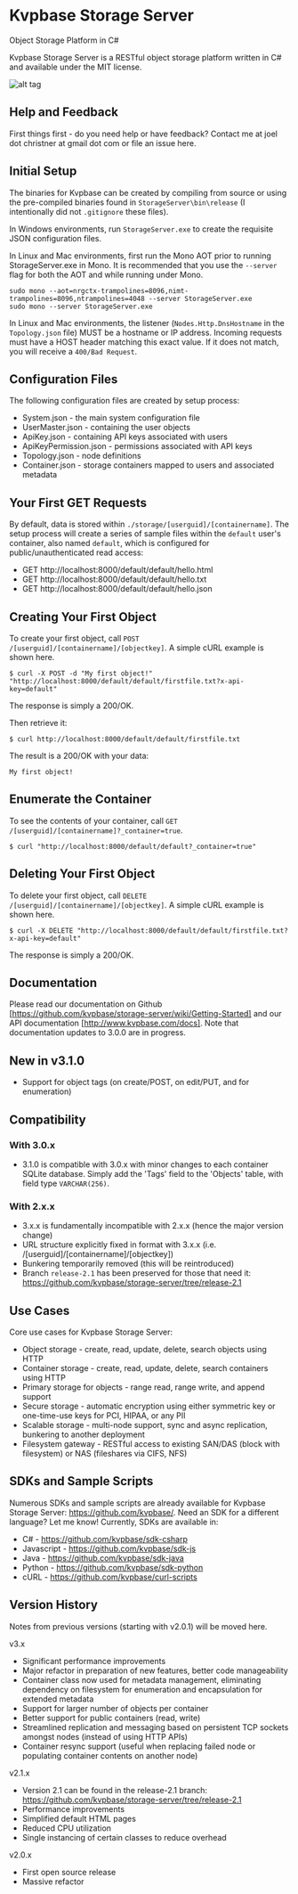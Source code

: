 # Kvpbase Storage Server

Object Storage Platform in C#

Kvpbase Storage Server is a RESTful object storage platform written in C# and available under the MIT license.  

![alt tag](https://github.com/kvpbase/storage-server/blob/master/assets/diagram.png)

## Help and Feedback

First things first - do you need help or have feedback?  Contact me at joel dot christner at gmail dot com or file an issue here. 

## Initial Setup

The binaries for Kvpbase can be created by compiling from source or using the pre-compiled binaries found in ```StorageServer\bin\release``` (I intentionally did not ```.gitignore``` these files).

In Windows environments, run ```StorageServer.exe``` to create the requisite JSON configuration files.

In Linux and Mac environments, first run the Mono AOT prior to running StorageServer.exe in Mono.  It is recommended that you use the ```--server``` flag for both the AOT and while running under Mono.
```
sudo mono --aot=nrgctx-trampolines=8096,nimt-trampolines=8096,ntrampolines=4048 --server StorageServer.exe
sudo mono --server StorageServer.exe
```

In Linux and Mac environments, the listener (```Nodes.Http.DnsHostname``` in the ```Topology.json``` file) MUST be a hostname or IP address.  Incoming requests must have a HOST header matching this exact value.  If it does not match, you will receive a ```400/Bad Request```.

## Configuration Files

The following configuration files are created by setup process:

- System.json - the main system configuration file
- UserMaster.json - containing the user objects
- ApiKey.json - containing API keys associated with users
- ApiKeyPermission.json - permissions associated with API keys
- Topology.json - node definitions
- Container.json - storage containers mapped to users and associated metadata

## Your First GET Requests

By default, data is stored within ```./storage/[userguid]/[containername]```.  The setup process will create a series of sample files within the ```default``` user's container, also named ```default```, which is configured for public/unauthenticated read access:

- GET http://localhost:8000/default/default/hello.html 
- GET http://localhost:8000/default/default/hello.txt 
- GET http://localhost:8000/default/default/hello.json 

## Creating Your First Object

To create your first object, call ```POST /[userguid]/[containername]/[objectkey]```.  A simple cURL example is shown here.
```
$ curl -X POST -d "My first object!" "http://localhost:8000/default/default/firstfile.txt?x-api-key=default"
```

The response is simply a 200/OK. 

Then retrieve it:
```
$ curl http://localhost:8000/default/default/firstfile.txt
```

The result is a 200/OK with your data:
```
My first object!
```

## Enumerate the Container

To see the contents of your container, call ```GET /[userguid]/[containername]?_container=true```.
```
$ curl "http://localhost:8000/default/default?_container=true"
```

## Deleting Your First Object

To delete your first object, call ```DELETE /[userguid]/[containername]/[objectkey]```.  A simple cURL example is shown here.
```
$ curl -X DELETE "http://localhost:8000/default/default/firstfile.txt?x-api-key=default"
```

The response is simply a 200/OK.

## Documentation

Please read our documentation on Github [https://github.com/kvpbase/storage-server/wiki/Getting-Started] and our API documentation [http://www.kvpbase.com/docs].  Note that documentation updates to 3.0.0 are in progress.

## New in v3.1.0

- Support for object tags (on create/POST, on edit/PUT, and for enumeration)

## Compatibility 

### With 3.0.x

- 3.1.0 is compatible with 3.0.x with minor changes to each container SQLite database.  Simply add the 'Tags' field to the 'Objects' table, with field type ```VARCHAR(256)```.

### With 2.x.x

- 3.x.x is fundamentally incompatible with 2.x.x (hence the major version change)
- URL structure explicitly fixed in format with 3.x.x (i.e. /[userguid]/[containername]/[objectkey])
- Bunkering temporarily removed (this will be reintroduced)
- Branch ```release-2.1``` has been preserved for those that need it: https://github.com/kvpbase/storage-server/tree/release-2.1

## Use Cases

Core use cases for Kvpbase Storage Server:

- Object storage - create, read, update, delete, search objects using HTTP
- Container storage - create, read, update, delete, search containers using HTTP
- Primary storage for objects - range read, range write, and append support
- Secure storage - automatic encryption using either symmetric key or one-time-use keys for PCI, HIPAA, or any PII
- Scalable storage - multi-node support, sync and async replication, bunkering to another deployment
- Filesystem gateway - RESTful access to existing SAN/DAS (block with filesystem) or NAS (fileshares via CIFS, NFS)

## SDKs and Sample Scripts

Numerous SDKs and sample scripts are already available for Kvpbase Storage Server: https://github.com/kvpbase/.  Need an SDK for a different language?  Let me know!  Currently, SDKs are available in:

- C# - https://github.com/kvpbase/sdk-csharp
- Javascript - https://github.com/kvpbase/sdk-js
- Java - https://github.com/kvpbase/sdk-java
- Python - https://github.com/kvpbase/sdk-python
- cURL - https://github.com/kvpbase/curl-scripts

## Version History

Notes from previous versions (starting with v2.0.1) will be moved here.

v3.x

- Significant performance improvements
- Major refactor in preparation of new features, better code manageability
- Container class now used for metadata management, eliminating dependency on filesystem for enumeration and encapsulation for extended metadata
- Support for larger number of objects per container
- Better support for public containers (read, write)
- Streamlined replication and messaging based on persistent TCP sockets amongst nodes (instead of using HTTP APIs)
- Container resync support (useful when replacing failed node or populating container contents on another node)

v2.1.x

- Version 2.1 can be found in the release-2.1 branch: https://github.com/kvpbase/storage-server/tree/release-2.1
- Performance improvements
- Simplified default HTML pages
- Reduced CPU utilization
- Single instancing of certain classes to reduce overhead

v2.0.x

- First open source release
- Massive refactor